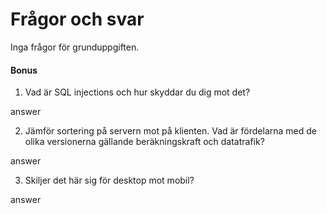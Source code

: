 # Frågor och svar

Inga frågor för grunduppgiften.

####  Bonus
1. Vad är SQL injections och hur skyddar du dig mot det?

  answer

2. Jämför sortering på servern mot på klienten. Vad är fördelarna med de olika versionerna gällande beräkningskraft och datatrafik?

  answer

3. Skiljer det här sig för desktop mot mobil?

  answer
